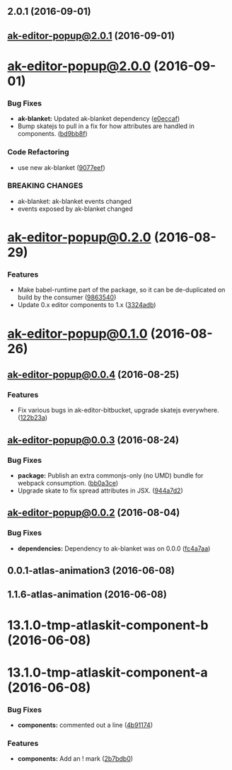 <a name="2.0.1"></a>
## 2.0.1 (2016-09-01)



<a name="ak-editor-popup@2.0.1"></a>
## ak-editor-popup@2.0.1 (2016-09-01)



<a name="ak-editor-popup@2.0.0"></a>
# ak-editor-popup@2.0.0 (2016-09-01)


### Bug Fixes

* **ak-blanket:** Updated ak-blanket dependency ([e0eccaf](https://bitbucket.org/atlassian/atlaskit/commits/e0eccaf))
* Bump skatejs to pull in a fix for how attributes are handled in components. ([bd9bb8f](https://bitbucket.org/atlassian/atlaskit/commits/bd9bb8f))


### Code Refactoring

* use new ak-blanket ([9077eef](https://bitbucket.org/atlassian/atlaskit/commits/9077eef))


### BREAKING CHANGES

* ak-blanket: ak-blanket events changed
* events exposed by ak-blanket changed



<a name="ak-editor-popup@0.2.0"></a>
# ak-editor-popup@0.2.0 (2016-08-29)


### Features

* Make babel-runtime part of the package, so it can be de-duplicated on build by the consumer ([9863540](https://bitbucket.org/atlassian/atlaskit/commits/9863540))
* Update 0.x editor components to 1.x ([3324adb](https://bitbucket.org/atlassian/atlaskit/commits/3324adb))



<a name="ak-editor-popup@0.1.0"></a>
# ak-editor-popup@0.1.0 (2016-08-26)



<a name="ak-editor-popup@0.0.4"></a>
## ak-editor-popup@0.0.4 (2016-08-25)


### Features

* Fix various bugs in ak-editor-bitbucket, upgrade skatejs everywhere. ([122b23a](https://bitbucket.org/atlassian/atlaskit/commits/122b23a))



<a name="ak-editor-popup@0.0.3"></a>
## ak-editor-popup@0.0.3 (2016-08-24)


### Bug Fixes

* **package:** Publish an extra commonjs-only (no UMD) bundle for webpack consumption. ([bb0a3ce](https://bitbucket.org/atlassian/atlaskit/commits/bb0a3ce))
* Upgrade skate to fix spread attributes in JSX. ([944a7d2](https://bitbucket.org/atlassian/atlaskit/commits/944a7d2))



<a name="ak-editor-popup@0.0.2"></a>
## ak-editor-popup@0.0.2 (2016-08-04)


### Bug Fixes

* **dependencies:** Dependency to ak-blanket was on 0.0.0 ([fc4a7aa](https://bitbucket.org/atlassian/atlaskit/commits/fc4a7aa))



<a name="0.0.1-atlas-animation3"></a>
## 0.0.1-atlas-animation3 (2016-06-08)



<a name="1.1.6-atlas-animation"></a>
## 1.1.6-atlas-animation (2016-06-08)



<a name="13.1.0-tmp-atlaskit-component-b"></a>
# 13.1.0-tmp-atlaskit-component-b (2016-06-08)



<a name="13.1.0-tmp-atlaskit-component-a"></a>
# 13.1.0-tmp-atlaskit-component-a (2016-06-08)


### Bug Fixes

* **components:** commented out a line ([4b91174](https://bitbucket.org/atlassian/atlaskit/commits/4b91174))


### Features

* **components:** Add an ! mark ([2b7bdb0](https://bitbucket.org/atlassian/atlaskit/commits/2b7bdb0))



